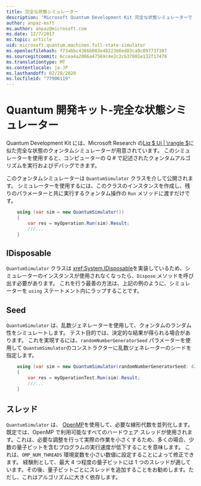 ```yaml
---
title: 完全な状態シミュレーター
description: 'Microsoft Quantum Development Kit 完全な状態シミュレーターで Q # プログラムを実行する方法について説明します。'
author: anpaz-msft
ms.author: anpaz@microsoft.com
ms.date: 12/7/2017
ms.topic: article
uid: microsoft.quantum.machines.full-state-simulator
ms.openlocfilehash: f73abbc4366b003e4b22366ed83ca9c897737307
ms.sourcegitcommit: 6ccea4a2006a47569c4e2c2cb37001e132f17476
ms.translationtype: MT
ms.contentlocale: ja-JP
ms.lasthandoff: 02/28/2020
ms.locfileid: "77906119"
---
```

# <a name="quantum-development-kit-full-state-simulator"></a>Quantum 開発キット-完全な状態シミュレーター

Quantum Development Kit には、Microsoft Research の[Liq $ Ui | \rangle $](http://stationq.github.io/Liquid/)に似た完全な状態のクォンタムシミュレーターが用意されています。
このシミュレーターを使用すると、コンピューターの Q # で記述されたクォンタムアルゴリズムを実行およびデバッグできます。

このクォンタムシミュレーターは `QuantumSimulator` クラスを介して公開されます。 シミュレーターを使用するには、このクラスのインスタンスを作成し、残りのパラメーターと共に実行するクォンタム操作の `Run` メソッドに渡すだけです。

```csharp
    using (var sim = new QuantumSimulator())
    {
        var res = myOperation.Run(sim).Result;
        ///...
    }
```

## <a name="idisposable"></a>IDisposable

`QuantumSimulator` クラスは <xref:System.IDisposable>を実装しているため、シミュレーターのインスタンスが使用されなくなったら、`Dispose` メソッドを呼び出す必要があります。 これを行う最善の方法は、上記の例のように、シミュレーターを `using` ステートメント内にラップすることです。

## <a name="seed"></a>Seed

`QuantumSimulator` は、乱数ジェネレーターを使用して、クォンタムのランダム性をシミュレートします。 テスト目的では、決定的な結果が得られる場合があります。 これを実現するには、`randomNumberGeneratorSeed` パラメーターを使用して `QuantumSimulator`のコンストラクターに乱数ジェネレーターのシードを指定します。

```csharp
    using (var sim = new QuantumSimulator(randomNumberGeneratorSeed: 42))
    {
        var res = myOperationTest.Run(sim).Result;
        ///...
    }
```

## <a name="threads"></a>スレッド

`QuantumSimulator` は、 [OpenMP](http://www.openmp.org/)を使用して、必要な線形代数を並列化します。 既定では、OpenMP で利用可能なすべてのハードウェア スレッドが使用されます。これは、必要な調整を行って実際の作業を小さくするため、多くの場合、少数の量子ビットを含むプログラムの実行速度が低下することを意味します。 これは、`OMP_NUM_THREADS` 環境変数を小さい数値に設定することによって修正できます。 経験則として、最大 4 つ程度の量子ビットには 1 つのスレッドが適しています。その後、量子ビットごとにスレッドを追加することをお勧めします。ただし、これはアルゴリズムに大きく依存します。

